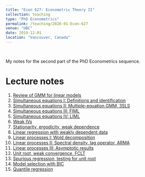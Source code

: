 ```yaml
---
title: "Econ 627: Econometric Theory II"
collection: teaching
type: "PhD Econometrics"
permalink: /teaching/2020-01-Econ-627
venue: "UBC"
date: 2019-12-01
location: "Vancouver, Canada"
---
```

&nbsp;

My notes for the second part of the PhD Econometrics sequence.

Lecture notes
======

1. [Review of GMM for linear models](/files/Econ_627/627_01.pdf)
2. [Simultaneous equations I: Definitions and identification](/files/Econ_627/627_02.pdf)
3. [Simultaneous equations II: Multiple-equation GMM, 3SLS](/files/Econ_627/627_03.pdf)
4. [Simultaneous equations III: FIML](/files/Econ_627/627_04.pdf)
5. [Simultaneous equations IV: LIML](/files/Econ_627/627_05.pdf)
6. [Weak IVs](/files/Econ_627/627_06_4.pdf)
7. [Stationarity, ergodicity, weak dependence](/files/Econ_627/627_07_2.pdf)
8. [Linear regression with weakly dependent data](/files/Econ_627/627_08_02.pdf)
9. [Linear processes I: Wold decomposition](/files/Econ_627/627_09.pdf)
10. [Linear processes II: Spectral density, lag operator, ARMA](/files/Econ_627/627_10_02.pdf)
11. [Linear processes III: Asymptotic results](/files/Econ_627/627_11.pdf)
12. [Unit root, weak convergence, FCLT](/files/Econ_627/627_12.pdf)
13. [Spurious regression, testing for unit root](/files/Econ_627/627_13_2.pdf)
14. [Model selection with BIC](/files/Econ_627/627_BIC.pdf)
15. [Quantile regression](/files/Econ_627/627_quantile_reg.pdf)
